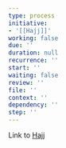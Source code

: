 ```yaml
---
type: process
initiative:
- '[[Hajj]]'
working: false
due: ''
duration: null
recurrence: ''
start: ''
waiting: false
review: ''
file: ''
context: ''
dependency: ''
step: ''
---
```


Link to [Hajj](docs/sidebar1/Initiatives/worship/Hajj.md)